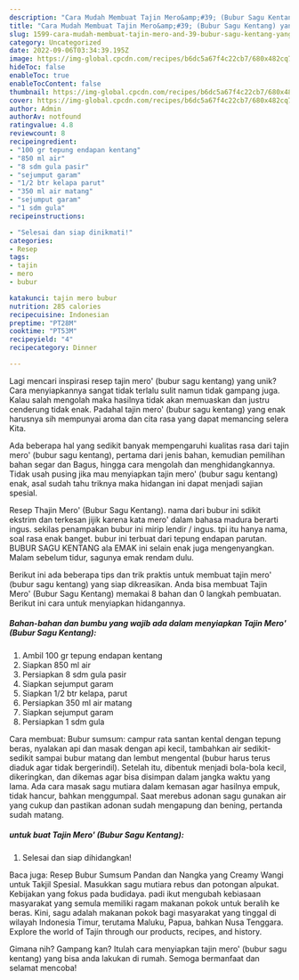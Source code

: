 ```yaml
---
description: "Cara Mudah Membuat Tajin Mero&amp;#39; (Bubur Sagu Kentang) yang Lezat Sekali"
title: "Cara Mudah Membuat Tajin Mero&amp;#39; (Bubur Sagu Kentang) yang Lezat Sekali"
slug: 1599-cara-mudah-membuat-tajin-mero-and-39-bubur-sagu-kentang-yang-lezat-sekali
category: Uncategorized
date: 2022-09-06T03:34:39.195Z
image: https://img-global.cpcdn.com/recipes/b6dc5a67f4c22cb7/680x482cq70/tajin-mero-bubur-sagu-kentang-foto-resep-utama.jpg
hideToc: false
enableToc: true
enableTocContent: false
thumbnail: https://img-global.cpcdn.com/recipes/b6dc5a67f4c22cb7/680x482cq70/tajin-mero-bubur-sagu-kentang-foto-resep-utama.jpg
cover: https://img-global.cpcdn.com/recipes/b6dc5a67f4c22cb7/680x482cq70/tajin-mero-bubur-sagu-kentang-foto-resep-utama.jpg
author: Admin
authorAv: notfound
ratingvalue: 4.8
reviewcount: 8
recipeingredient:
- "100 gr tepung endapan kentang"
- "850 ml air"
- "8 sdm gula pasir"
- "sejumput garam"
- "1/2 btr kelapa parut"
- "350 ml air matang"
- "sejumput garam"
- "1 sdm gula"
recipeinstructions:

- "Selesai dan siap dinikmati!"
categories:
- Resep
tags:
- tajin
- mero
- bubur

katakunci: tajin mero bubur 
nutrition: 285 calories
recipecuisine: Indonesian
preptime: "PT28M"
cooktime: "PT53M"
recipeyield: "4"
recipecategory: Dinner

---
```





Lagi mencari inspirasi resep tajin mero&#39; (bubur sagu kentang) yang unik? Cara menyiapkannya sangat tidak terlalu sulit namun tidak gampang juga. Kalau salah mengolah maka hasilnya tidak akan memuaskan dan justru cenderung tidak enak. Padahal tajin mero&#39; (bubur sagu kentang) yang enak harusnya sih mempunyai aroma dan cita rasa yang dapat memancing selera Kita.





Ada beberapa hal yang sedikit banyak mempengaruhi kualitas rasa dari tajin mero&#39; (bubur sagu kentang), pertama dari jenis bahan, kemudian pemilihan bahan segar dan Bagus, hingga cara mengolah dan menghidangkannya. Tidak usah pusing jika mau menyiapkan tajin mero&#39; (bubur sagu kentang) enak,      asal sudah tahu triknya maka hidangan ini dapat menjadi sajian spesial.














Resep Thajin Mero&#39; (Bubur Sagu Kentang). nama dari bubur ini sdikit ekstrim dan terkesan jijik karena kata mero&#39; dalam bahasa madura berarti ingus. sekilas penampakan bubur ini mirip lendir / ingus. tpi itu hanya nama, soal rasa enak banget. bubur ini terbuat dari tepung endapan parutan. BUBUR SAGU KENTANG ala EMAK ini selain enak juga mengenyangkan. Malam sebelum tidur, sagunya emak rendam dulu.






Berikut ini ada beberapa tips dan trik praktis untuk membuat tajin mero&#39; (bubur sagu kentang) yang siap dikreasikan. Anda bisa membuat Tajin Mero&#39; (Bubur Sagu Kentang) memakai 8 bahan dan 0 langkah pembuatan. Berikut ini cara untuk menyiapkan hidangannya.

<!--inarticleads1-->

##### Bahan-bahan dan bumbu yang wajib ada dalam menyiapkan Tajin Mero&#39; (Bubur Sagu Kentang):

1. Ambil 100 gr tepung endapan kentang
1. Siapkan 850 ml air
1. Persiapkan 8 sdm gula pasir
1. Siapkan sejumput garam
1. Siapkan 1/2 btr kelapa, parut
1. Persiapkan 350 ml air matang
1. Siapkan sejumput garam
1. Persiapkan 1 sdm gula


Cara membuat: Bubur sumsum: campur rata santan kental dengan tepung beras, nyalakan api dan masak dengan api kecil, tambahkan air sedikit-sedikit sampai bubur matang dan lembut mengental (bubur harus terus diaduk agar tidak bergerindil). Setelah itu, dibentuk menjadi bola-bola kecil, dikeringkan, dan dikemas agar bisa disimpan dalam jangka waktu yang lama. Ada cara masak sagu mutiara dalam kemasan agar hasilnya empuk, tidak hancur, bahkan menggumpal. Saat merebus adonan sagu gunakan air yang cukup dan pastikan adonan sudah mengapung dan bening, pertanda sudah matang. 

<!--inarticleads2-->

#####  untuk buat Tajin Mero&#39; (Bubur Sagu Kentang):


1. Selesai dan siap dihidangkan!

Baca juga: Resep Bubur Sumsum Pandan dan Nangka yang Creamy Wangi untuk Takjil Spesial. Masukkan sagu mutiara rebus dan potongan alpukat. Kebijakan yang fokus pada budidaya. padi ikut mengubah kebiasaan masyarakat yang semula memiliki ragam makanan pokok untuk beralih ke beras. Kini, sagu adalah makanan pokok bagi masyarakat yang tinggal di wilayah Indonesia Timur, terutama Maluku, Papua, bahkan Nusa Tenggara. Explore the world of Tajín through our products, recipes, and history. 

Gimana nih? Gampang kan? Itulah cara menyiapkan tajin mero&#39; (bubur sagu kentang) yang bisa anda lakukan di rumah. Semoga bermanfaat dan selamat mencoba!
